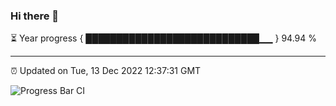 ### Hi there 👋

⏳ Year progress { ████████████████████████████▁▁ } 94.94 %

---

⏰ Updated on Tue, 13 Dec 2022 12:37:31 GMT

![Progress Bar CI](https://github.com/ZhaoGui/ZhaoGui/workflows/Progress%20Bar%20CI/badge.svg)
